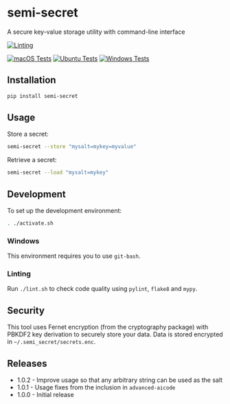 # semi-secret
A secure key-value storage utility with command-line interface

[![Linting](https://github.com/zackees/semi-secret/actions/workflows/lint.yml/badge.svg)](https://github.com/zackees/semi-secret/actions/workflows/lint.yml) 

[![macOS Tests](https://github.com/zackees/semi-secret/actions/workflows/test_macos.yml/badge.svg)](https://github.com/zackees/semi-secret/actions/workflows/test_macos.yml)
[![Ubuntu Tests](https://github.com/zackees/semi-secret/actions/workflows/test_ubuntu.yml/badge.svg)](https://github.com/zackees/semi-secret/actions/workflows/test_ubuntu.yml)
[![Windows Tests](https://github.com/zackees/semi-secret/actions/workflows/test_win.yml/badge.svg)](https://github.com/zackees/semi-secret/actions/workflows/test_win.yml)
## Installation

```bash
pip install semi-secret
```

## Usage

Store a secret:
```bash
semi-secret --store "mysalt=mykey=myvalue"
```

Retrieve a secret:
```bash
semi-secret --load "mysalt=mykey"
```

## Development

To set up the development environment:
```bash
. ./activate.sh
```

### Windows

This environment requires you to use `git-bash`.

### Linting

Run `./lint.sh` to check code quality using `pylint`, `flake8` and `mypy`.

## Security

This tool uses Fernet encryption (from the cryptography package) with PBKDF2 key derivation to securely store your data. Data is stored encrypted in `~/.semi_secret/secrets.enc`.

## Releases

  * 1.0.2 - Improve usage so that any arbitrary string can be used as the salt
  * 1.0.1 - Usage fixes from the inclusion in `advanced-aicode`
  * 1.0.0 - Initial release